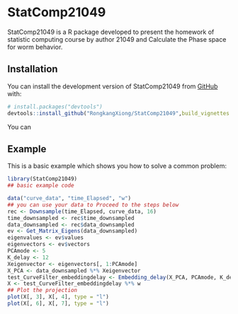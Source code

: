 
# StatComp21049

<!-- badges: start -->
<!-- badges: end -->

StatComp21049 is a R package developed to present the homework of statistic computing course by author 21049 and Calculate the Phase space for worm behavior.

## Installation

You can install the development version of StatComp21049 from [GitHub](https://github.com/) with:

``` r
# install.packages("devtools")
devtools::install_github("RongkangXiong/StatComp21049",build_vignettes = TRUE)
```

You can 

## Example

This is a basic example which shows you how to solve a common problem:

``` r
library(StatComp21049)
## basic example code

data("curve_data", "time_Elapsed", "w")
## you can use your data to Proceed to the steps below
rec <- Downsample(time_Elapsed, curve_data, 16)
time_downsampled <- rec$time_downsampled
data_downsampled <- rec$data_downsampled
ev <- Get_Matrix_Eigens(data_downsampled)
eigenvalues <- ev$values
eigenvectors <- ev$vectors
PCAmode <- 5
K_delay <- 12
Xeigenvector <- eigenvectors[, 1:PCAmode]
X_PCA <- data_downsampled %*% Xeigenvector
test_CurveFilter_embeddingdelay <- Embedding_delay(X_PCA, PCAmode, K_delay)
X <- test_CurveFilter_embeddingdelay %*% w
## Plot the projection
plot(X[, 3], X[, 4], type = "l")
plot(X[, 6], X[, 7], type = "l")
```

